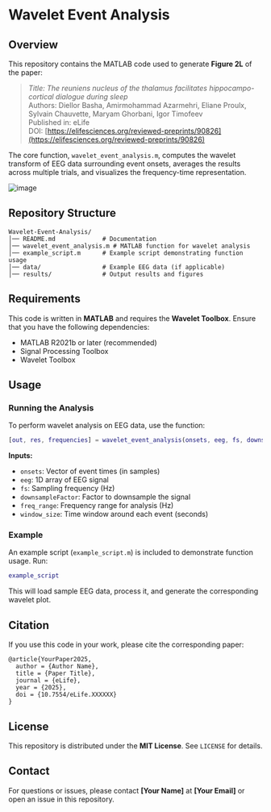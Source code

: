 # Wavelet Event Analysis

## Overview
This repository contains the MATLAB code used to generate **Figure 2L** of the paper:

> *Title: The reuniens nucleus of the thalamus facilitates hippocampo-cortical dialogue during sleep*  
> Authors: Diellor Basha, Amirmohammad Azarmehri, Eliane Proulx, Sylvain Chauvette, Maryam Ghorbani, Igor Timofeev  
> Published in: eLife  
> DOI: [https://elifesciences.org/reviewed-preprints/90826](https://elifesciences.org/reviewed-preprints/90826)

The core function, `wavelet_event_analysis.m`, computes the wavelet transform of EEG data surrounding event onsets, averages the results across multiple trials, and visualizes the frequency-time representation.

![image](https://github.com/user-attachments/assets/5e9a38b2-79ae-489a-9f52-6ab1ae1d5902)

## Repository Structure
```
Wavelet-Event-Analysis/
│── README.md             # Documentation
│── wavelet_event_analysis.m # MATLAB function for wavelet analysis
│── example_script.m      # Example script demonstrating function usage
│── data/                 # Example EEG data (if applicable)
│── results/              # Output results and figures
```

## Requirements
This code is written in **MATLAB** and requires the **Wavelet Toolbox**. Ensure that you have the following dependencies:
- MATLAB R2021b or later (recommended)
- Signal Processing Toolbox
- Wavelet Toolbox

## Usage
### Running the Analysis
To perform wavelet analysis on EEG data, use the function:
```matlab
[out, res, frequencies] = wavelet_event_analysis(onsets, eeg, fs, downsampleFactor, freq_range, window_size);
```
**Inputs:**
- `onsets`: Vector of event times (in samples)
- `eeg`: 1D array of EEG signal
- `fs`: Sampling frequency (Hz)
- `downsampleFactor`: Factor to downsample the signal
- `freq_range`: Frequency range for analysis (Hz)
- `window_size`: Time window around each event (seconds)

### Example
An example script (`example_script.m`) is included to demonstrate function usage. Run:
```matlab
example_script
```
This will load sample EEG data, process it, and generate the corresponding wavelet plot.

## Citation
If you use this code in your work, please cite the corresponding paper:
```
@article{YourPaper2025,
  author = {Author Name},
  title = {Paper Title},
  journal = {eLife},
  year = {2025},
  doi = {10.7554/eLife.XXXXXX}
}
```

## License
This repository is distributed under the **MIT License**. See `LICENSE` for details.

## Contact
For questions or issues, please contact **[Your Name]** at **[Your Email]** or open an issue in this repository.

